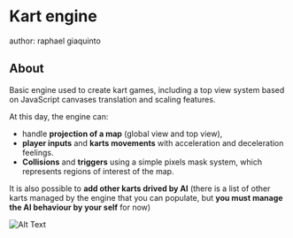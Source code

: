 # Kart engine


author: raphael giaquinto


## About ##
Basic engine used to create kart games, including a top view system based on JavaScript canvases translation and scaling features.

At this day, the engine can:
- handle **projection of a map** (global view and top view), 
- **player inputs** and **karts movements** with acceleration and deceleration feelings. 
- **Collisions** and **triggers** using a simple pixels mask system, which represents regions of interest of the map.


It is also possible to **add other karts drived by AI** (there is a list of other karts managed by the engine that you can populate, but **you must manage the AI behaviour by your self** for now)


![Alt Text](example_kart.gif)